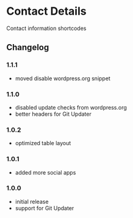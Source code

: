 # Contact Details

Contact information shortcodes

## Changelog

### 1.1.1
- moved disable wordpress.org snippet

### 1.1.0
- disabled update checks from wordpress.org
- better headers for Git Updater

### 1.0.2
- optimized table layout

### 1.0.1
- added more social apps

### 1.0.0
- initial release
- support for Git Updater
